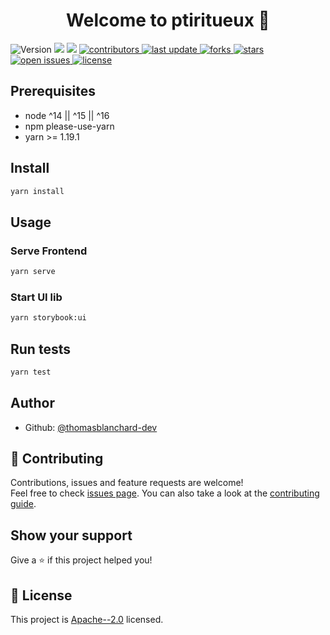<h1 align="center">Welcome to ptiritueux 👋</h1>
<p>
  <img alt="Version" src="https://img.shields.io/badge/version-1.0.0-blue.svg?cacheSeconds=2592000" />
  <img src="https://img.shields.io/badge/node-%5E14%20%7C%7C%20%5E15%20%7C%7C%20%5E16-blue.svg" />
  
  <img src="https://img.shields.io/badge/yarn-%3E%3D%201.19.1-blue.svg" />
  <a href="https://github.com/thomasblanchard-dev/ptiritueux/graphs/contributors">
    <img src="https://img.shields.io/github/contributors/thomasblanchard-dev/ptiritueux" alt="contributors" />
  </a>
  <a href="">
    <img src="https://img.shields.io/github/last-commit/thomasblanchard-dev/ptiritueux" alt="last update" />
  </a>
  <a href="https://github.com/thomasblanchard-dev/ptiritueux/network/members">
    <img src="https://img.shields.io/github/forks/thomasblanchard-dev/ptiritueux" alt="forks" />
  </a>
  <a href="https://github.com/thomasblanchard-dev/ptiritueux/stargazers">
    <img src="https://img.shields.io/github/stars/thomasblanchard-dev/ptiritueux" alt="stars" />
  </a>
  <a href="https://github.com/thomasblanchard-dev/ptiritueux/issues/">
    <img src="https://img.shields.io/github/issues/thomasblanchard-dev/ptiritueux" alt="open issues" />
  </a>
  <a href="https://github.com/thomasblanchard-dev/ptiritueux/blob/master/LICENSE">
    <img src="https://img.shields.io/github/license/thomasblanchard-dev/ptiritueux.svg" alt="license" />
  </a>
</p>

## Prerequisites

- node ^14 || ^15 || ^16
- npm please-use-yarn
- yarn >= 1.19.1

## Install

```sh
yarn install
```

## Usage

### Serve Frontend

```sh
yarn serve
```

### Start UI lib

```sh
yarn storybook:ui
```

## Run tests

```sh
yarn test
```

## Author

- Github: [@thomasblanchard-dev](https://github.com/thomasblanchard-dev)

## 🤝 Contributing

Contributions, issues and feature requests are welcome!<br />Feel free to check [issues page](https://github.com/thomasblanchard-dev/ptiritueux/issues). You can also take a look at the [contributing guide](https://github.com/thomasblanchard-dev/ptiritueux/blob/master/CONTRIBUTING.md).

## Show your support

Give a ⭐️ if this project helped you!

## 📝 License

This project is [Apache--2.0](https://github.com/thomasblanchard-dev/ptiritueux/blob/master/LICENSE) licensed.
